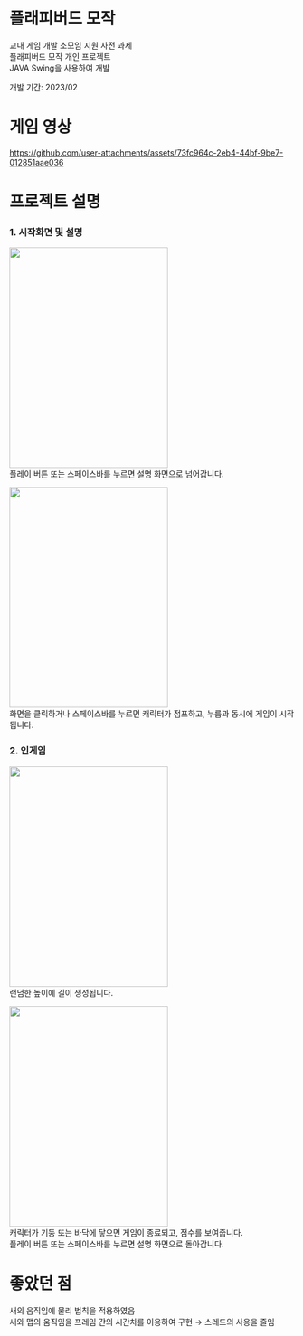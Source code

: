 # 플래피버드 모작
교내 게임 개발 소모임 지원 사전 과제<br>
플래피버드 모작 개인 프로젝트<br>
JAVA Swing을 사용하여 개발<br>

개발 기간: 2023/02

# 게임 영상
https://github.com/user-attachments/assets/73fc964c-2eb4-44bf-9be7-012851aae036

# 프로젝트 설명

### 1. 시작화면 및 설명
<img src="https://github.com/user-attachments/assets/83bc2058-8479-40e0-abe6-3563bfb1ebe7" width="280" height="390"><br>
플레이 버튼 또는 스페이스바를 누르면 설명 화면으로 넘어갑니다.<br>

<img src="https://github.com/user-attachments/assets/2e7ca6b7-3fc0-45eb-9bf6-4ac1233634ea" width="280" height="390"><br>
화면을 클릭하거나 스페이스바를 누르면 캐릭터가 점프하고, 누름과 동시에 게임이 시작됩니다.<br>

### 2. 인게임
<img src="https://github.com/user-attachments/assets/611ed7ab-172d-41f0-a2c2-228ae234d5b1" width="280" height="390"><br>
랜덤한 높이에 길이 생성됩니다.

<img src="https://github.com/user-attachments/assets/3bfdf577-6bde-4e17-9df9-1bc8159b8743" width="280" height="390"><br>
캐릭터가 기둥 또는 바닥에 닿으면 게임이 종료되고, 점수를 보여줍니다.<br>
플레이 버튼 또는 스페이스바를 누르면 설명 화면으로 돌아갑니다.<br>

# 좋았던 점
새의 움직임에 물리 법칙을 적용하였음<br>
새와 맵의 움직임을 프레임 간의 시간차를 이용하여 구현 → 스레드의 사용을 줄임<br>
